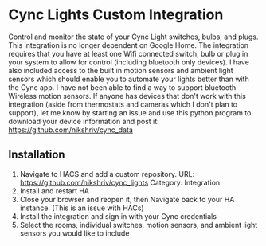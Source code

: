 Cync Lights Custom Integration
============
Control and monitor the state of your Cync Light switches, bulbs, and plugs. This integration is no longer dependent on Google Home. The integration requires that you have at least one Wifi connected switch, bulb or plug in your system to allow for control (including bluetooth only devices). I have also included access to the built in motion sensors and ambient light sensors which should enable you to automate your lights better than with the Cync app. I have not been able to find a way to support bluetooth Wireless motion sensors. If anyone has devices that don't work with this integration (aside from thermostats and cameras which I don't plan to support), let me know by starting an issue and use this python program to download your device information and post it:  https://github.com/nikshriv/cync_data 

## Installation
1. Navigate to HACS and add a custom repository. 
   URL: https://github.com/nikshriv/cync_lights 
   Category: Integration
2. Install and restart HA
3. Close your browser and reopen it, then Navigate back to your HA instance. (This is an issue with HACs)
4. Install the integration and sign in with your Cync credentials
5. Select the rooms, individual switches, motion sensors, and ambient light sensors you would like to include
